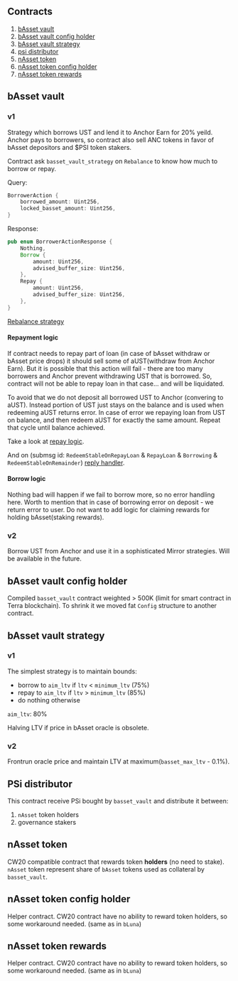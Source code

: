 ## Contracts

1. [bAsset vault](#basset-vault)
2. [bAsset vault config holder](#basset-vault-config-holder)
3. [bAsset vault strategy](#basset-vault-strategy)
4. [psi distributor](#psi-distributor)
5. [nAsset token](#nasset-token)
6. [nAsset token config holder](#nasset-token-config-holder)
7. [nAsset token rewards](#nasset-token-rewards)

## bAsset vault

### v1

Strategy which borrows UST and lend it to Anchor Earn for 20% yeild.
Anchor pays to borrowers, so contract also sell ANC tokens in favor of bAsset depositors and \$PSI token stakers.

Contract ask `basset_vault_strategy` on `Rebalance` to know how much to borrow or repay.

Query:
```rust
BorrowerAction {
    borrowed_amount: Uint256,
    locked_basset_amount: Uint256,
}
```

Response:
```rust
pub enum BorrowerActionResponse {
    Nothing,
    Borrow {
        amount: Uint256,
        advised_buffer_size: Uint256,
    },
    Repay {
        amount: Uint256,
        advised_buffer_size: Uint256,
    },
}
```

[Rebalance strategy](#basset-vault-strategy)

#### Repayment logic

If contract needs to repay part of loan (in case of bAsset withdraw or bAsset price drops) it should sell 
some of aUST(withdraw from Anchor Earn). But it is possible that this action will fail - there are too many borrowers
and Anchor prevent withdrawing UST that is borrowed. So, contract will not be able to repay loan in that case...
and will be liquidated.

To avoid that we do not deposit all borrowed UST to Anchor (convering to aUST). Instead portion of UST just stays on the balance
and is used when redeeming aUST returns error.
In case of error we repaying loan from UST on balance, and then redeem aUST for exactly the same amount. Repeat that cycle until
balance achieved.

Take a look at [repay logic](./contracts/basset_vault/src/commands.rs#L396).

And on (submsg id: `RedeemStableOnRepayLoan` & `RepayLoan` & `Borrowing` & `RedeemStableOnRemainder`) [reply handler](./contracts/basset_vault/src/contract.rs#L82).

#### Borrow logic

Nothing bad will happen if we fail to borrow more, so no error handling here.
Worth to mention that in case of borrowing error on deposit - we return error to user. Do not want to add logic for claiming rewards for holding bAsset(staking rewards).

### v2

Borrow UST from Anchor and use it in a sophisticated Mirror strategies.
Will be available in the future.

## bAsset vault config holder

Compiled `basset_vault` contract weighted > 500K (limit for smart contract in Terra blockchain). To shrink it we moved fat `Config` structure to another contract.

## bAsset vault strategy

### v1

The simplest strategy is to maintain bounds:
* borrow to `aim_ltv` if `ltv` < `minimum_ltv` (75%)
* repay to `aim_ltv` if `ltv` > `minimum_ltv` (85%)
* do nothing otherwise

`aim_ltv`: 80%


Halving LTV if price in bAsset oracle is obsolete.

### v2

Frontrun oracle price and maintain LTV at maximum(`basset_max_ltv` - 0.1%).

## PSi distributor

This contract receive PSi bought by `basset_vault` and distribute it between:
1. `nAsset` token holders
2. governance stakers

## nAsset token

CW20 compatible contract that rewards token **holders** (no need to stake).
`nAsset` token represent share of `bAsset` tokens used as collateral by `basset_vault`.

## nAsset token config holder

Helper contract. CW20 contract have no ability to reward token holders, so some workaround needed. (same as in `bLuna`)

## nAsset token rewards

Helper contract. CW20 contract have no ability to reward token holders, so some workaround needed. (same as in `bLuna`)
